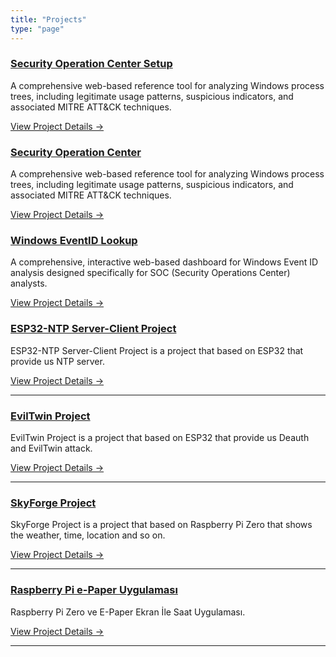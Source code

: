 ```yaml
---
title: "Projects"
type: "page"
---
```



### [Security Operation Center Setup](https://windows-process-tree.vercel.app/)

A comprehensive web-based reference tool for analyzing Windows process trees, including legitimate usage patterns, suspicious indicators, and associated MITRE ATT&CK techniques.

[View Project Details →](https://windows-process-tree.vercel.app/)


### [Security Operation Center](https://windows-process-tree.vercel.app/)

A comprehensive web-based reference tool for analyzing Windows process trees, including legitimate usage patterns, suspicious indicators, and associated MITRE ATT&CK techniques.

[View Project Details →](https://windows-process-tree.vercel.app/)



### [Windows EventID Lookup](https://eventlookup.vercel.app/)

A comprehensive, interactive web-based dashboard for Windows Event ID analysis designed specifically for SOC (Security Operations Center) analysts. 

[View Project Details →](https://eventlookup.vercel.app/)



### [ESP32-NTP Server-Client Project](https://ittechnetworkk.github.io/posts/esp32/esp32-ntp/)

ESP32-NTP Server-Client Project is a project that based on ESP32 that provide us NTP server.

[View Project Details →](https://ittechnetworkk.github.io/posts/esp32/esp32-ntp/)

---

### [EvilTwin Project](https://ittechnetworkk.github.io/posts/eviltwin/eviltwin/)

EvilTwin Project is a project that based on ESP32 that provide us Deauth and EvilTwin attack.

[View Project Details →](https://ittechnetworkk.github.io/posts/eviltwin/eviltwin/)

---

### [SkyForge Project](https://ittechnetworkk.github.io/posts/skyforgeproject/skyforge/)

SkyForge Project is a project that based on Raspberry Pi Zero that shows the weather, time, location and so on.

[View Project Details →](https://ittechnetworkk.github.io/posts/skyforgeproject/skyforge/)

---

### [Raspberry Pi e-Paper Uygulaması](https://ittechnetworkk.github.io/posts/epaper/raspberry-pi-epaper/)

Raspberry Pi Zero ve E-Paper Ekran İle Saat Uygulaması.

[View Project Details →](https://ittechnetworkk.github.io/posts/epaper/raspberry-pi-epaper/)

---



